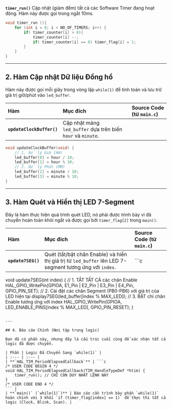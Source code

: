 **`timer_run()`** 
Cập nhật (giảm đếm) tất cả các Software Timer đang hoạt động. Hàm này được gọi trong ngắt 10ms. 
```c
void timer_run (){
    for (int i = 0; i < NO_OF_TIMERS; i++) {
        if( timer_counter[i] > 0){
            timer_counter[i] --;
            if( timer_counter[i] == 0) timer_flag[i] = 1;
        }
    }
}
``` 

---

## 2. Hàm Cập nhật Dữ liệu Đồng hồ

Hàm này được gọi mỗi giây trong vòng lặp `while(1)` để tính toán và lưu trữ giá trị giờ/phút vào `led_buffer`.

| Hàm | Mục đích | Source Code (từ `main.c`) |
| :--- | :--- | :--- |
| **`updateClockBuffer()`** | Cập nhật mảng `led_buffer` dựa trên biến `hour` và `minute`. | 
```c
void updateClockBuffer(void) {
    // 1. Xử lý Giờ (HH)
    led_buffer[0] = hour / 10;
    led_buffer[1] = hour % 10;
    // 2. Xử lý Phút (MM)
    led_buffer[2] = minute / 10;
    led_buffer[3] = minute % 10;
}
``` 

---

## 3. Hàm Quét và Hiển thị LED 7-Segment

Đây là hàm thực hiện quá trình quét LED, nó phải được trình bày vì đã chuyển hoàn toàn khỏi ngắt và được gọi bởi `timer_flag[2]` trong `main()`.

| Hàm | Mục đích | Source Code (từ `main.c`) |
| :--- | :--- | :--- |
| **`update7SEG()`** | Quét (tắt/bật chân Enable) và hiển thị giá trị từ `led_buffer` lên LED 7-segment tương ứng với `index`. | ```c
void update7SEG(int index) {
    // 1. TẮT TẤT CẢ các chân Enable
    HAL_GPIO_WritePin(GPIOA, E1_Pin | E2_Pin | E3_Pin | E4_Pin, GPIO_PIN_SET);
    // 2. Cài đặt các chân Segment (PB0-PB6) với giá trị của LED hiện tại
    display7SEG(led_buffer[index % MAX_LED]);
    // 3. BẬT chỉ chân Enable tương ứng với index
    HAL_GPIO_WritePin(GPIOA, LED_ENABLE_PINS[index % MAX_LED], GPIO_PIN_RESET);
}
``` |

---

## 4. Báo cáo Chính (Nơi tập trung logic)

Bạn đã có phần này, nhưng đây là cấu trúc cuối cùng để xác nhận tất cả logic đã được chuyển.

| Phần | Logic Đã Chuyển Sang `while(1)` |
| :--- | :--- |
| **`HAL_TIM_PeriodElapsedCallback`** | ```c
/* USER CODE BEGIN 4 */
void HAL_TIM_PeriodElapsedCallback(TIM_HandleTypeDef *htim) {
    timer_run(); // CHỈ CÒN DUY NHẤT LỆNH NÀY
}
/* USER CODE END 4 */
``` |
| **`main()` (`while(1)`)** | Báo cáo cần trình bày phần `while(1)` hoàn chỉnh với 3 khối `if (timer_flag[index] == 1)` để thực thi tất cả logic (Clock, Blink, Scan). |

